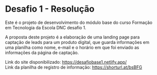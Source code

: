 # Desafio 1 - Resolução
Este é o projeto de desenvolvimento do módulo base do curso Formação em Tecnologia da Escola DNC desafio 1.

A proposta deste projeto é a elaboração de uma landing page para captação de leads para um produto digital, que guarda informações em uma planilha como nome, e-mail e o horário em que foi enviado as informações da página de captação.

Link do site disponibilizado: https://desafiobase1.netlify.app/        
Link da planilha de registro de informação: https://shorturl.at/bsBFG
